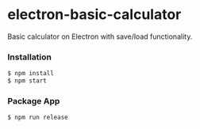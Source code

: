 # electron-basic-calculator
Basic calculator on Electron with save/load functionality.
### Installation
```sh
$ npm install
$ npm start
```
### Package App
```sh
$ npm run release
```